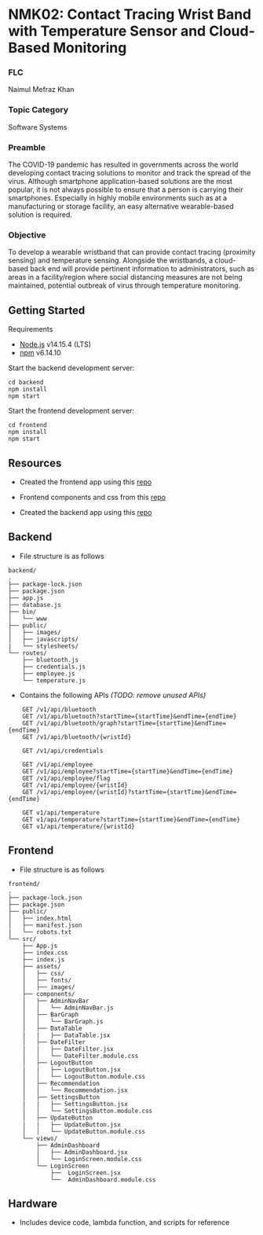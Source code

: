 # NMK02: Contact Tracing Wrist Band with Temperature Sensor and Cloud-Based Monitoring

### FLC

Naimul Mefraz Khan

### Topic Category

Software Systems

### Preamble

The COVID-19 pandemic has resulted in governments across the world developing contact tracing solutions to monitor and track the spread of the virus. Although smartphone application-based solutions are the most popular, it is not always possible to ensure that a person is carrying their smartphones. Especially in highly mobile environments such as at a manufacturing or storage facility, an easy alternative wearable-based solution is required.

### Objective

To develop a wearable wristband that can provide contact tracing (proximity sensing) and temperature sensing. Alongside the wristbands, a cloud-based back end will provide pertinent information to administrators, such as areas in a facility/region where social distancing measures are not being maintained, potential outbreak of virus through temperature monitoring.

## Getting Started

Requirements

- [Node.js](https://nodejs.org/en/) v14.15.4 (LTS)
- [npm]() v6.14.10

Start the backend development server:

    cd backend
    npm install
    npm start

Start the frontend development server:

    cd frontend
    npm install
    npm start

## Resources

- Created the frontend app using this [repo](https://github.com/facebook/create-react-app)

- Frontend components and css from this [repo](https://github.com/creativetimofficial/black-dashboard-react)

- Created the backend app using this [repo](https://expressjs.com/en/starter/generator.html)

## Backend

- File structure is as follows

```
backend/
.
├── package-lock.json
├── package.json
├── app.js
├── database.js
├── bin/
│   └── www
├── public/
│   ├── images/
│   ├── javascripts/
|   └── stylesheets/
└── routes/
    ├── bluetooth.js
    ├── credentials.js
    ├── employee.js
    └── temperature.js
```

- Contains the following APIs _(TODO: remove unused APIs)_

```
    GET /v1/api/bluetooth
    GET /v1/api/bluetooth?startTime={startTime}&endTime={endTime}
    GET /v1/api/bluetooth/graph?startTime={startTime}&endTime={endTime}
    GET /v1/api/bluetooth/{wristId}

    GET /v1/api/credentials

    GET /v1/api/employee
    GET /v1/api/employee?startTime={startTime}&endTime={endTime}
    GET /v1/api/employee/flag
    GET /v1/api/employee/{wristId}
    GET /v1/api/employee/{wristId}?startTime={startTime}&endTime={endTime}

    GET v1/api/temperature
    GET v1/api/temperature?startTime={startTime}&endTime={endTime}
    GET v1/api/temperature/{wristId}
```

## Frontend

- File structure is as follows

```
frontend/
.
├── package-lock.json
├── package.json
├── public/
│   ├── index.html
│   ├── manifest.json
|   └── robots.txt
└── src/
    ├── App.js
    ├── index.css
    ├── index.js
    ├── assets/
    │   ├── css/
    │   ├── fonts/
    │   ├── images/
    ├── components/
    │   ├── AdminNavBar
    │   │   └── AdminNavBar.js
    │   ├── BarGraph
    │   │   └── BarGraph.js
    │   ├── DataTable
    |   |   ├── DataTable.jsx
    │   ├── DateFilter
    |   |   ├── DateFilter.jsx
    │   │   └── DateFilter.module.css
    │   ├── LogoutButton
    |   |   ├── LogoutButton.jsx
    │   │   └── LogoutButton.module.css
    │   ├── Recommendation
    │   │   └── Recommendation.jsx
    │   ├── SettingsButton
    |   |   ├── SettingsButton.jsx
    │   │   └── SettingsButton.module.css
    │   ├── UpdateButton
    |   |   ├── UpdateButton.jsx
    │   │   └── UpdateButton.module.css
    └── views/
        ├── AdminDashboard
        │   ├── AdminDashboard.jsx
        │   └── LoginScreen.module.css
        └── LoginScreen
            ├──  LoginScreen.jsx
            └──  AdminDashboard.module.css
```

## Hardware

- Includes device code, lambda function, and scripts for reference
